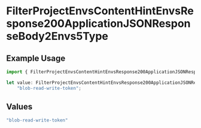 # FilterProjectEnvsContentHintEnvsResponse200ApplicationJSONResponseBody2Envs5Type

## Example Usage

```typescript
import { FilterProjectEnvsContentHintEnvsResponse200ApplicationJSONResponseBody2Envs5Type } from "@vercel/sdk/models/operations";

let value: FilterProjectEnvsContentHintEnvsResponse200ApplicationJSONResponseBody2Envs5Type =
    "blob-read-write-token";
```

## Values

```typescript
"blob-read-write-token"
```